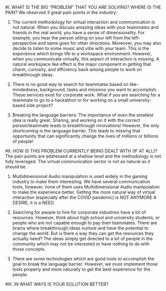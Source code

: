 #I. WHAT IS THE BIG “PROBLEM” THAT YOU ARE SOLVING? WHERE IS THE PAIN?
We observed 3 great pain points in the industry:
1. The current methodology for virtual interaction and communication is not natural. When you discuss amazing ideas with your teammates and friends in the real world, you have a sense of dimensionality. For example, you hear the person sitting on your left from the left-perspective and same goes for other directions. Moreover, you may also decide to listen to some music and vibe with your team. This is the experience which brings life to a workspace environment. However, when you communicate virtually, this aspect of interaction is missing. A natural workspace like effect is the major component in getting that charm, curiosity, and efficiency back among people to work on breakthrough ideas.

2. There is no good way to search for teammates based on like-mindedness, background, tasks and missions you want to accomplish. These services exist for corporate work. What if you are searching for a teammate to go to a hackathon or for working on a small university-based side project?

3. Breaking the language barriers: The importance of even the smallest idea is really great. Sharing, and working on it with the correct person/teammate leads to breakthrough innovations! However, the only shortcoming is the language barrier. This leads to missing that opportunity that can significantly change the lives of millions or billions of people!

#II. HOW IS THIS PROBLEM CURRENTLY BEING DEALT WITH (IF AT ALL)?
The pain points are addressed at a shallow level and the methodology is not fully leveraged. The virtual communication sector is not as natural as it should be.

1. Multidimensional Audio manipulation is used widely in the gaming industry to make them interesting. We have several communication tools, however, none of them uses Multidimensional Audio manipulation to make the experience better. Getting the more natural way of virtual interaction (especially after the COVID pandemic) is NOT ANYMORE A DESIRE, it is a NEED.

2. Searching for people to hire for corporate industries have a lot of resources. However, think about high school and university students, or people who are not capable enough to pay their teammates. There are brains where breakthrough ideas nurture and have the potential to change the world. But is there a way they can get the resources they actually need? The ideas simply get directed to a lot of people in the community which may not be interested or have nothing to do with those concepts.

3. There are some technologies which are good tools to accomplish the goal to break the language barrier. However, we must implement those tools properly and more naturally to get the best experience for the people.

#III. IN WHAT WAYS IS YOUR SOLUTION BETTER?
